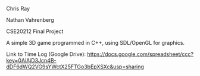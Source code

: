 Chris Ray

Nathan Vahrenberg

CSE20212 Final Project



A simple 3D game programmed in C++, using SDL/OpenGL for graphics.

Link to Time Log (Google Drive): https://docs.google.com/spreadsheet/ccc?key=0AiAjD3Jcn4B-dDF6dWQ2VG9sYWctX25FTGo3bEpXSXc&usp=sharing
